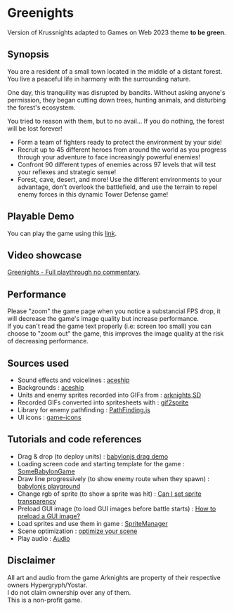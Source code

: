 # Greenights

Version of Krussnights adapted to Games on Web 2023 theme **to be green**.

## Synopsis

You are a resident of a small town located in the middle of a distant forest. You live a peaceful life in harmony with the surrounding nature.  
  
One day, this tranquility was disrupted by bandits. Without asking anyone's permission, they began cutting down trees, hunting animals, and disturbing the forest's ecosystem.  
  
You tried to reason with them, but to no avail... If you do nothing, the forest will be lost forever!  
  
* Form a team of fighters ready to protect the environment by your side!
* Recruit up to 45 different heroes from around the world as you progress through your adventure to face increasingly powerful enemies!
* Confront 90 different types of enemies across 97 levels that will test your reflexes and strategic sense!
* Forest, cave, desert, and more! Use the different environments to your advantage, don't overlook the battlefield, and use the terrain to repel enemy forces in this dynamic Tower Defense game!

## Playable Demo

You can play the game using this [link](https://saad-ahmed98.github.io/Greenights/). 

## Video showcase
[Greenights - Full playthrough no commentary](https://www.youtube.com/watch?v=xkwkyCic-Fs).

## Performance

Please "zoom" the game page when you notice a substancial FPS drop, it will decrease the game's image quality but increase performance.  
If you can't read the game text properly (i.e: screen too small) you can choose to "zoom out" the game, this improves the image quality at the risk of decreasing performance.

## Sources used
- Sound effects and voicelines : [aceship](https://aceship.github.io/AN-EN-Tags/index.html)
- Backgrounds : [aceship](https://aceship.github.io/AN-EN-Tags/akgallery.html)
- Units and enemy sprites recorded into GIFs from : [arknights SD](https://flashmercurymcfly.github.io/Arknights-SD-Viewer/)
- Recorded GIFs converted into spritesheets with : [gif2sprite](https://jacklehamster.github.io/utils/gif2sprite/)
- Library for enemy pathfinding : [PathFinding.js](https://github.com/qiao/PathFinding.js/)
- UI icons : [game-icons](https://game-icons.net/)

## Tutorials and code references
- Drag & drop (to deploy units) : [babylonjs drag demo](https://www.babylonjs-playground.com/#7CBW04)
- Loading screen code and starting template for the game : [SomeBabylonGame](https://github.com/saad-ahmed98/SomeBabylonGame)
- Draw line progressively (to show enemy route when they spawn) : [babylonjs playground](https://playground.babylonjs.com/#5Q3FLL)
- Change rgb of sprite (to show a sprite was hit) : [Can I set sprite transparency](https://forum.babylonjs.com/t/can-i-set-sprite-transparency/30748)
- Preload GUI image (to load GUI images before battle starts) : [How to preload a GUI image?](https://forum.babylonjs.com/t/how-to-preload-a-gui-image/9858)
- Load sprites and use them in game : [SpriteManager](https://doc.babylonjs.com/features/featuresDeepDive/sprites/sprite_manager)
- Scene optimization : [optimize your scene](https://doc.babylonjs.com/features/featuresDeepDive/scene/optimize_your_scene)
- Play audio : [Audio](https://doc.babylonjs.com/features/featuresDeepDive/audio/playingSoundsMusic)

## Disclaimer
All art and audio from the game Arknights are property of their respective owners Hypergryph/Yostar.  
I do not claim ownership over any of them.  
This is a non-profit game.
 
